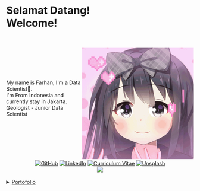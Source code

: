 <div style="text-align: left;">
  <h1>
    <br>
    Selamat Datang! <br>
	Welcome!
    <br>
  </h1>
</div>


</br>
<p>
	<img hight="500" width="300" alt="GIF2" align="right" src="assets/love.gif">
</br>
</br>
</br>
</br>
</br>
	My name is Farhan, I'm a Data Scientist📝. <br>
	I'm From Indonesia and currently stay in Jakarta. <br>
	Geologist - Junior Data Scientist
</br>
</br>
</br>
</br>
</br>
</br>
</br>
</p>

<p align="center">
	<a href="https://github.com/burjoawl"><img src="https://img.shields.io/badge/GitHub-636e72?style=flat-square" alt="GitHub"></a>
	<a href="https://www.linkedin.com/in/farhan-salimuddin"><img src="https://img.shields.io/badge/LinkedIn-0984e3?style=flat-square" alt="LinkedIn"></a>
	<a href="https://burjoawl.github.io/cv"><img src="https://img.shields.io/badge/CV-8A2BE2?style=flat-square" alt="Curriculum Vitae"></a>
	<a href="https://unsplash.com/@farhnsalimuddin"><img src="https://img.shields.io/badge/Unsplash-000?style=flat-square" alt="Unsplash"></a> <br>
	<a href="https://u8views.com/github/burjoawl"><img src="https://u8views.com/api/v1/github/profiles/54223308/views/day-week-month-total-count.svg"></a>
</p>


<details>
<summary>
  <a align="center" href="https://github.com/burjoawl/Burrs_Portofolio">Portofolio</a>
</summary>

- [Projects](https://github.com/burjoawl/Burrs_Portofolio/tree/main/Projects)
	+ [Prosper Loan](https://github.com/burjoawl/H8-TalentFairV7-ProsperLoanDataset)
	+ [Jakarta Flood](https://github.com/burjoawl/Burrs_Portofolio/tree/main/Projects/Jakarta%20Flood)
	+ [Windows Store](https://github.com/burjoawl/Burrs_Portofolio/tree/main/Projects/Windows%20Store)
- [Some Assignment](https://github.com/burjoawl/Burrs_Portofolio/tree/main/Assignments)
	- [Credit Card Information](https://github.com/burjoawl/Burrs_Portofolio/tree/main/Assignments/Credit%20Card%20Information)
	- [Influencer](https://github.com/burjoawl/Burrs_Portofolio/tree/main/Assignments/Influencer)
	- [Hearth Failure](https://github.com/burjoawl/Burrs_Portofolio/tree/main/Assignments/Hearth%20Failure)
	- [Credit Card Default](https://github.com/burjoawl/Burrs_Portofolio/tree/main/Assignments/Credit%20Card%20Default)
	- [Diabetes](https://github.com/burjoawl/Burrs_Portofolio/tree/main/Assignments/Diabetes)
	- [Census Adult Income](https://github.com/burjoawl/Burrs_Portofolio/tree/main/Assignments/Census%20Adult%20Income)
	- [Car Price](https://github.com/burjoawl/Burrs_Portofolio/tree/main/Assignments/Car%20Price)
	- [Uber and Lyft](https://github.com/burjoawl/Burrs_Portofolio/tree/main/Assignments/Uber%20and%20Lyft)
	- [Austin Smart City](https://github.com/burjoawl/Burrs_Portofolio/tree/main/Assignments/Austin%20Smart%20City)
	- [The Look](https://github.com/burjoawl/Burrs_Portofolio/tree/main/Assignments/The%20Look)
	- [Cosine Similarity](https://github.com/burjoawl/Burrs_Portofolio/tree/main/Assignments/Cosine%20Similarity)
	- [TDS Landfill](https://github.com/burjoawl/Burrs_Portofolio/tree/main/Assignments/TDS%20Landfill)
	- [Lithium Ion](https://github.com/burjoawl/Burrs_Portofolio/tree/main/Assignments/Lithium%20Ion)
	- [Covid Indonesia](https://github.com/burjoawl/Burrs_Portofolio/tree/main/Assignments/Covid%20Indonesia)
- Side Project
	+ [Discord Bot](https://github.com/burjoawl/Discord_Bot)


</details>
<br>



<!--
**burjoawl/burjoawl** is a ✨ _special_ ✨ repository because its `README.md` (this file) appears on your GitHub profile.

Here are some ideas to get you started:

- 🔭 I’m currently working on ...
- 🌱 I’m currently learning ...
- 👯 I’m looking to collaborate on ...
- 🤔 I’m looking for help with ...
- 💬 Ask me about ...
- 📫 How to reach me: ...
- 😄 Pronouns: ...
- ⚡ Fun fact: ...
-->
